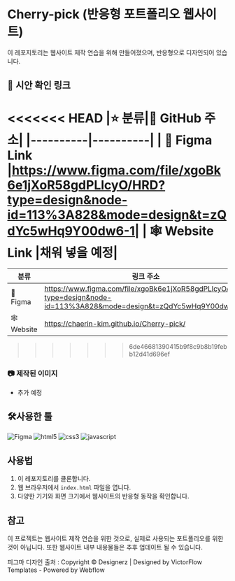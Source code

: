 # Cherry-pick (반응형 포트폴리오 웹사이트)

이 레포지토리는 웹사이트 제작 연습을 위해 만들어졌으며, 반응형으로 디자인되어 있습니다.

## 🔗 시안 확인 링크

<<<<<<< HEAD
|⭐ 분류|🔗 GitHub 주소|
|----------|----------|
| 🎨 Figma Link |https://www.figma.com/file/xgoBk6e1jXoR58gdPLlcyO/HRD?type=design&node-id=113%3A828&mode=design&t=zQdYc5wHq9Y00dw6-1|
| 🕸️ Website Link |채워 넣을 예정|
=======
| 분류 | 링크 주소 |
|----------|----------|
| 🎨 Figma |https://www.figma.com/file/xgoBk6e1jXoR58gdPLlcyO/HRD?type=design&node-id=113%3A828&mode=design&t=zQdYc5wHq9Y00dw6-1|
| 🕸️ Website |https://chaerin-kim.github.io/Cherry-pick/|
>>>>>>> 6de46681390415b9f8c9b8b19febb12d41d696ef

### 📷 제작된 이미지
- 추가 예정


## 🛠️사용한 툴
![Figma](https://img.shields.io/badge/figma-F24E1E.svg?&style=for-the-badge&logo=figma&logoColor=white)
![html5](https://img.shields.io/badge/html5-E34F26.svg?&style=for-the-badge&logo=html5&logoColor=white)
![css3](https://img.shields.io/badge/css3-1572B6.svg?&style=for-the-badge&logo=css3&logoColor=white)
![javascript](https://img.shields.io/badge/javascript-F7DF1E.svg?&style=for-the-badge&logo=javascript&logoColor=white)

## 사용법

1. 이 레포지토리를 클론합니다.
2. 웹 브라우저에서 `index.html` 파일을 엽니다.
3. 다양한 기기와 화면 크기에서 웹사이트의 반응형 동작을 확인합니다.

## 참고

이 프로젝트는 웹사이트 제작 연습을 위한 것으로, 실제로 사용되는 포트폴리오를 위한 것이 아닙니다.
또한 웹사이트 내부 내용물들은 추후 업데이트 될 수 있습니다.

피그마 디자인 출처 : Copyright © Designerz | Designed by VictorFlow Templates - Powered by Webflow

